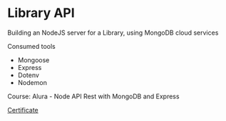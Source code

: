 # Library API

Building an NodeJS server for a Library, using MongoDB cloud services

Consumed tools
- Mongoose
- Express
- Dotenv
- Nodemon

Course: Alura - Node API Rest with MongoDB and Express

[Certificate](https://cursos.alura.com.br/certificate/bruno-andrade18/nodejs-api-rest-express-mongodb)
